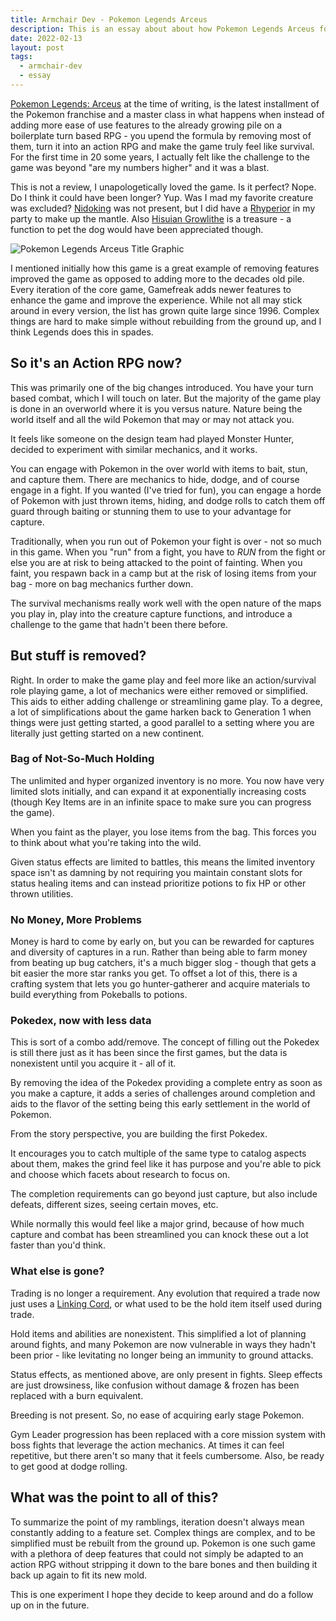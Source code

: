 ```yaml
---
title: Armchair Dev - Pokemon Legends Arceus
description: This is an essay about about how Pokemon Legends Arceus for the Nintendo Switch is actually a master class in iterating on a long recycled formula by removing & adding. Is it perfect? No. Is it worth checking out? Yes.
date: 2022-02-13
layout: post
tags:
  - armchair-dev
  - essay
---
```


[Pokemon Legends: Arceus](https://www.nintendo.com/games/detail/pokemon-legends-arceus-switch/) at the time of writing, is the latest installment of the Pokemon franchise and a master class in what happens when instead of adding more ease of use features to the already growing pile on a boilerplate turn based RPG - you upend the formula by removing most of them, turn it into an action RPG and make the game truly feel like survival. For the first time in 20 some years, I actually felt like the challenge to the game was beyond "are my numbers higher" and it was a blast.

This is not a review, I unapologetically loved the game. Is it perfect? Nope. Do I think it could have been longer? Yup. Was I mad my favorite creature was excluded? [Nidoking](https://bulbapedia.bulbagarden.net/wiki/Nidoking_(Pok%C3%A9mon)) was not present, but I did have a [Rhyperior](https://bulbapedia.bulbagarden.net/wiki/Rhyperior_(Pok%C3%A9mon)) in my party to make up the mantle. Also [Hisuian Growlithe](https://bulbapedia.bulbagarden.net/wiki/Growlithe_(Pok%C3%A9mon)#Hisuian_Growlithe_5) is a treasure - a function to pet the dog would have been appreciated though.

![Pokemon Legends Arceus Title Graphic](/img/essay/armchair-dev-pokemon-legends_title.png)

I mentioned initially how this game is a great example of removing features improved the game as opposed to adding more to the decades old pile. Every iteration of the core game, Gamefreak adds newer features to enhance the game and improve the experience. While not all may stick around in every version, the list has grown quite large since 1996. Complex things are hard to make simple without rebuilding from the ground up, and I think Legends does this in spades.

## So it's an Action RPG now?

This was primarily one of the big changes introduced. You have your turn based combat, which I will touch on later. But the majority of the game play is done in an overworld where it is you versus nature. Nature being the world itself and all the wild Pokemon that may or may not attack you.

It feels like someone on the design team had played Monster Hunter, decided to experiment with similar mechanics, and it works. 

You can engage with Pokemon in the over world with items to bait, stun, and capture them. There are mechanics to hide, dodge, and of course engage in a fight. If you wanted (I've tried for fun), you can engage a horde of Pokemon with just thrown items, hiding, and dodge rolls to catch them off guard through baiting or stunning them to use to your advantage for capture.

Traditionally, when you run out of Pokemon your fight is over - not so much in this game. When you "run" from a fight, you have to _RUN_ from the fight or else you are at risk to being attacked to the point of fainting. When you faint, you respawn back in a camp but at the risk of losing items from your bag - more on bag mechanics further down.

The survival mechanisms really work well with the open nature of the maps you play in, play into the creature capture functions, and introduce a challenge to the game that hadn't been there before.

## But stuff is removed?

Right. In order to make the game play and feel more like an action/survival role playing game, a lot of mechanics were either removed or simplified. This aids to either adding challenge or streamlining game play. To a degree, a lot of simplifications about the game harken back to Generation 1 when things were just getting started, a good parallel to a setting where you are literally just getting started on a new continent.

### Bag of Not-So-Much Holding

The unlimited and hyper organized inventory is no more. You now have very limited slots initially, and can expand it at exponentially increasing costs (though Key Items are in an infinite space to make sure you can progress the game).

When you faint as the player, you lose items from the bag. This forces you to think about what you're taking into the wild.

Given status effects are limited to battles, this means the limited inventory space isn't as damning by not requiring you maintain constant slots for status healing items and can instead prioritize potions to fix HP or other thrown utilities.

### No Money, More Problems

Money is hard to come by early on, but you can be rewarded for captures and diversity of captures in a run. Rather than being able to farm money from beating up bug catchers, it's a much bigger slog - though that gets a bit easier the more star ranks you get. To offset a lot of this, there is a crafting system that lets you go hunter-gatherer and acquire materials to build everything from Pokeballs to potions.

### Pokedex, now with less data

This is sort of a combo add/remove. The concept of filling out the Pokedex is still there just as it has been since the first games, but the data is nonexistent until you acquire it - all of it.

By removing the idea of the Pokedex providing a complete entry as soon as you make a capture, it adds a series of challenges around completion and aids to the flavor of the setting being this early settlement in the world of Pokemon.

From the story perspective, you are building the first Pokedex.

It encourages you to catch multiple of the same type to catalog aspects about them, makes the grind feel like it has purpose and you're able to pick and choose which facets about research to focus on.

The completion requirements can go beyond just capture, but also include defeats, different sizes, seeing certain moves, etc.

While normally this would feel like a major grind, because of how much capture and combat has been streamlined you can knock these out a lot faster than you'd think.

### What else is gone?

Trading is no longer a requirement. Any evolution that required a trade now just uses a [Linking Cord](https://bulbapedia.bulbagarden.net/wiki/Linking_Cord), or what used to be the hold item itself used during trade.

Hold items and abilities are nonexistent. This simplified a lot of planning around fights, and many Pokemon are now vulnerable in ways they hadn't been prior - like levitating no longer being an immunity to ground attacks.

Status effects, as mentioned above, are only present in fights. Sleep effects are just drowsiness, like confusion without damage & frozen has been replaced with a burn equivalent.

Breeding is not present. So, no ease of acquiring early stage Pokemon.

Gym Leader progression has been replaced with a core mission system with boss fights that leverage the action mechanics. At times it can feel repetitive, but there aren't so many that it feels cumbersome. Also, be ready to get good at dodge rolling. 

## What was the point to all of this?

To summarize the point of my ramblings, iteration doesn't always mean constantly adding to a feature set. Complex things are complex, and to be simplified must be rebuilt from the ground up. Pokemon is one such game with a plethora of deep features that could not simply be adapted to an action RPG without stripping it down to the bare bones and then building it back up again to fit its new mold.

This is one experiment I hope they decide to keep around and do a follow up on in the future.